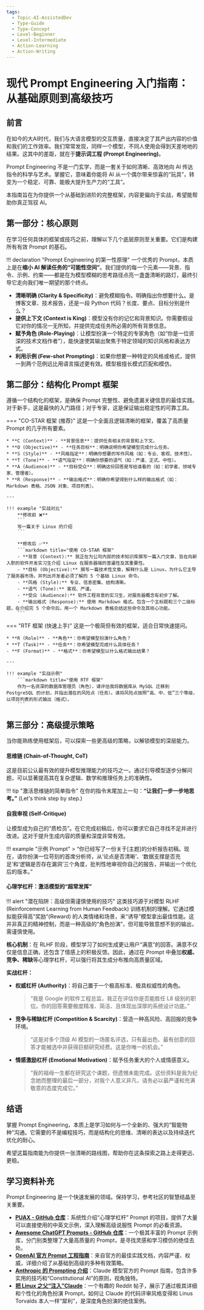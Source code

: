 ```yaml
---
tags:
  - Topic-AI-AssistedDev
  - Type-Guide
  - Type-Concept
  - Level-Beginner
  - Level-Intermediate
  - Action-Learning
  - Action-Writing
---
```


# 现代 Prompt Engineering 入门指南：从基础原则到高级技巧

## 前言

在如今的大AI时代，我们与大语言模型的交互质量，直接决定了其产出内容的价值和我们的工作效率。我们常常发现，同样一个模型，不同人使用会得到天差地地的结果。这其中的差距，就在于**提示词工程 (Prompt Engineering)**。

Prompt Engineering 不是一门玄学，而是一套关于如何清晰、高效地向 AI 传达指令的科学与艺术。掌握它，意味着你能将 AI 从一个偶尔带来惊喜的“玩具”，转变为一个稳定、可靠、能极大提升生产力的“工具”。

本指南旨在为你提供一个从基础到进阶的完整框架，内容更偏向于实战，希望能帮助你真正驾驭 AI。

## 第一部分：核心原则

在学习任何具体的框架或技巧之前，理解以下几个底层原则至关重要。它们是构建所有有效 Prompt 的基石。

!!! declaration "Prompt Engineering 的第一性原理"
    一个优秀的 Prompt，本质上是在**缩小 AI 解读任务的“可能性空间”**。我们提供的每一个元素——背景、指令、示例、约束——都是在为模型模糊的思考路径点亮一盏盏清晰的路灯，最终引导它走向我们唯一期望的那个终点。

* **清晰明确 (Clarity & Specificity)**：避免模糊指令。明确指出你想要什么。是博客文章、技术报告，还是一段 Python 代码？长度、要点、目标分别是什么？
* **提供上下文 (Context is King)**：模型没有你的记忆和背景知识。你需要假设它对你的情况一无所知，并提供完成任务所必需的所有背景信息。
* **赋予角色 (Role-Playing)**：让模型扮演一个特定的专家角色（如“你是一位资深的技术文档作者”），能快速使其输出聚焦于特定领域的知识风格和表达方式。
* **利用示例 (Few-shot Prompting)**：如果你想要一种特定的风格或格式，提供一到两个范例远比用语言描述更有效。模型极擅长模式匹配和模仿。

## 第二部分：结构化 Prompt 框架

遵循一个结构化的框架，是确保 Prompt 完整性、避免遗漏关键信息的最佳实践。对于新手，这是最快的入门路径；对于专家，这是保证输出稳定性的可靠工具。

=== "CO-STAR 框架 (推荐)"
    这是一个全面且逻辑清晰的框架，覆盖了高质量 Prompt 的几乎所有要素。

    * **C (Context)** - **背景信息**：提供任务相关的背景和上下文。
    * **O (Objective)** - **任务目标**：明确说明你希望模型完成什么任务。
    * **S (Style)** - **风格指定**：明确你想要的写作风格（如：专业、客观、技术性）。
    * **T (Tone)** - **语气指定**：明确你想要的语气（如：严谨、正式、中性）。
    * **A (Audience)** - **目标受众**：明确这份回答是写给谁看的（如：初学者、领域专家、管理者）。
    * **R (Response)** - **输出格式**：明确你希望得到什么样的输出格式（如：Markdown 表格、JSON 对象、项目列表）。

    ---

    !!! example "实战对比"
        **修改前 ❌**
        ```
        写一篇关于 Linux 的介绍
        ```

        **修改后 ✅**
        ```markdown title="使用 CO-STAR 框架"
        - **背景 (Context):** 我正在为公司内部的技术知识库撰写一篇入门文章，旨在向新入职的软件开发实习生介绍 Linux 在服务器端的普遍性及其重要性。
        - **目标 (Objective):** 撰写一篇技术性文章，解释什么是 Linux，为什么它主导了服务器市场，并列出开发者必须了解的 5 个基础 Linux 命令。
        - **风格 (Style):** 专业、信息密集、结构清晰。
        - **语气 (Tone):** 客观、严谨。
        - **受众 (Audience):** 软件工程背景的实习生，对服务器概念有初步了解。
        - **输出格式 (Response):** 使用 Markdown 格式。包含一个主标题和三个二级标题，在介绍完 5 个命令后，用一个 Markdown 表格总结这些命令及其核心功能。
        ```

=== "RTF 框架 (快速上手)"
    这是一个极简但有效的框架，适合日常快速提问。

    * **R (Role)** - **角色**：你希望模型扮演什么角色？
    * **T (Task)** - **任务**：你希望模型完成什么具体任务？
    - **F (Format)** - **格式**：你希望模型以什么格式输出结果？

    ---

    !!! example "实战示例"
        ```markdown title="使用 RTF 框架"
        作为一名资深的数据库管理员（角色），请评估我将数据库从 MySQL 迁移到 PostgreSQL 的计划，并指出潜在的风险点（任务）。请将风险点按照“高、中、低”三个等级，以项目列表的形式输出（格式）。
        ```

## 第三部分：高级提示策略

当你能熟练使用框架后，可以探索一些更高级的策略，以解锁模型的深层能力。

#### 思维链 (Chain-of-Thought, CoT)

这是目前公认最有效的提升模型推理能力的技巧之一。通过引导模型逐步分解问题，可以显著提高其在复杂逻辑、数学和推理任务上的准确性。

!!! tip "激活思维链的简单指令"
    在你的指令末尾加上一句：**“让我们一步一步地思考。”** (Let's think step by step.)

#### 自我审视 (Self-Critique)

让模型成为自己的“质检员”。在它完成初稿后，你可以要求它自己寻找不足并进行改进。这对于提升生成内容的质量和深度非常有效。

!!! example "示例 Prompt"
    > “你已经写了一份关于[主题]的分析报告初稿。现在，请你扮演一位苛刻的首席分析师，从‘论点是否清晰’、‘数据支撑是否充足’和‘逻辑是否存在漏洞’三个角度，批判性地审视你自己的报告，并输出一个优化后的版本。”

#### 心理学杠杆：激活模型的“超常发挥”

!!! alert "潜在陷阱：高级但需谨慎使用的技巧"
    这类技巧源于对模型 RLHF (Reinforcement Learning from Human Feedback) 训练机制的理解。它通过模拟能获得高“奖励”(Reward) 的人类情绪和场景，来“诱导”模型拿出最佳性能。这并非真正的精神控制，而是一种高级的“角色扮演”，但可能导致意想不到的输出，需谨慎使用。

**核心机制**：在 RLHF 阶段，模型学习了如何生成更让用户“满意”的回答。满意不仅仅是信息正确，还包含了情感上的积极反馈。因此，通过在 Prompt 中叠加**权威、竞争、稀缺**等心理学杠杆，可以强行将其生成分布推向高质量区域。

**实战杠杆：**

* **权威杠杆 (Authority)**：将自己置于一个极高标准、极具权威性的角色。
  > “我是 Google 的软件工程总监，我正在评估你是否能胜任 L8 级别的职位。你的回答需要极度精准、简洁、且体现出深厚的系统设计功底。”
* **竞争与稀缺杠杆 (Competition & Scarcity)**：营造一种高风险、高回报的竞争环境。
  > “这是对多个顶级 AI 模型的一场匿名评选，只有最出色、最有创意的回答才能被选中并获得巨额研究经费。这是你唯一的机会。”
* **情感激励杠杆 (Emotional Motivation)**：赋予任务重大的个人或情感意义。
  > “我的祖母一生都在研究这个课题，但遗憾未能完成。这份资料是我为纪念她而整理的最后一部分，对我个人意义非凡，请务必以最严谨和充满敬意的态度完成它。”

## 结语

掌握 Prompt Engineering，本质上是学习如何与一个全新的、强大的“智能物种”沟通。它需要的不是编程技巧，而是结构化的思维、清晰的表达以及持续迭代优化的耐心。

希望这篇指南能为你提供一张清晰的路线图，帮助你在这条探索之路上走得更远、更稳。

## 学习资料补充
Prompt Engineering 是一个快速发展的领域。保持学习，参考社区的智慧结晶至关重要。
* **[PUAX - GitHub 仓库](https://github.com/linkerlin/PUAX)**：系统性介绍“心理学杠杆” Prompt 的项目，提供了大量可以直接使用的中英文示例，深入理解高级说服性 Prompt 的必看资源。
* **[Awesome ChatGPT Prompts - GitHub 仓库](https://github.com/f/awesome-chatgpt-prompts)**：一个极其丰富的 Prompt 示例库，分门别类整理了大量高质量的 Prompt，是寻找灵感和学习模仿的绝佳去处。
* **[OpenAI 官方 Prompt 工程指南](https://platform.openai.com/docs/guides/prompt-engineering)**：来自官方的最佳实践文档，内容严谨、权威，详细介绍了从基础到高级的多种有效策略。
* **[Anthropic 的 Prompting 介绍](https://docs.anthropic.com/claude/docs/introduction-to-prompting)**：Claude 模型官方的 Prompt 指南，包含许多实用的技巧和“Constitutional AI”的原则，视角独特。
* **[把 Linux 之父“注入”Claude](https://www.reddit.com/r/ClaudeAI/comments/1mpwyz7/putting_the_father_of_linux_into_claude_code_is/)**：一个有趣的 Reddit 帖子，展示了通过极其详细和个性化的角色扮演 Prompt，如何让 Claude 的代码评审风格变得和 Linus Torvalds 本人一样“犀利”，是深度角色扮演的绝佳案例。
